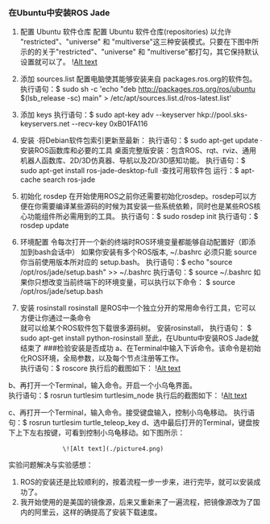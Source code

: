 ### 在Ubuntu中安装ROS Jade

1.  配置 Ubuntu 软件仓库
   配置 Ubuntu 软件仓库(repositories) 以允许 "restricted"、"universe" 和 "multiverse"这三种安装模式。只要在下图中所示的的关于"restricted"、"universe" 和 "multiverse"都打勾，其它保持默认设置就可以了。
                \![Alt text](./picture1.png)


2. 添加 sources.list
   配置电脑使其能够安装来自 packages.ros.org的软件包。
   执行语句：$ sudo sh -c 'echo "deb http://packages.ros.org/ros/ubuntu $(lsb_release -sc) main" > /etc/apt/sources.list.d/ros-latest.list'

3.  添加 keys
   执行语句：$ sudo apt-key adv --keyserver hkp://pool.sks-keyservers.net --recv-key 0xB01FA116

4.  安装
   ·将Debian软件包索引更新至最新：
   执行语句：$ sudo apt-get update
   ·安装ROS函数库和必要的工具
     桌面完整版安装：包含ROS、rqt、rviz、通用机器人函数库、2D/3D仿真器、导航以及2D/3D感知功能。
     执行语句：$ sudo apt-get install ros-jade-desktop-full
   ·查找可用软件包
     运行：$ apt-cache search ros-jade

5.  初始化 rosdep
在开始使用ROS之前你还需要初始化rosdep。rosdep可以方便在你需要编译某些源码的时候为其安装一些系统依赖，同时也是某些ROS核心功能组件所必需用到的工具。
执行语句：$ sudo rosdep init
执行语句：$ rosdep update

6.  环境配置
   令每次打开一个新的终端时ROS环境变量都能够自动配置好（即添加到bash会话中）
   如果你安装有多个ROS版本, ~/.bashrc 必须只能 source 你当前使用版本所对应的 setup.bash。
   执行语句：$ echo "source /opt/ros/jade/setup.bash" >> ~/.bashrc
   执行语句：$ source ~/.bashrc
   如果你只想改变当前终端下的环境变量，可以执行以下命令：
$ source /opt/ros/jade/setup.bash
7. 安装 rosinstall
    rosinstall 是ROS中一个独立分开的常用命令行工具，它可以方便让你通过一条命令   
    就可以给某个ROS软件包下载很多源码树。
     安装rosinstall，  执行语句： $ sudo apt-get install python-rosinstall
至此，在Ubuntu中安装ROS Jade就结束了
###检验安装是否成功
a、在Terminal中输入下诉命令。该命令是初始化ROS环境，全局参数，以及每个节点注册等工作。    
  执行语句：$ roscore
   执行后的截图如下：
                 \![Alt text](./picture2.png)  
       

b、再打开一个Terminal，输入命令。开启一个小乌龟界面。   
   执行语句：$ rosrun turtlesim turtlesim_node
   执行后的截图如下：
                 \![Alt text](./picture3.png)

c、再打开一个Terminal，输入命令。接受键盘输入，控制小乌龟移动。 
   执行语句：$ rosrun turtlesim turtle_teleop_key
d、选中最后打开的Terminal，键盘按下上下左右按键，可看到控制小乌龟移动。如下图所示：

                   \![Alt text](./picture4.png)

实验问题解决与实验感想：
1. ROS的安装还是比较顺利的，按着流程一步一步来，进行完毕，就可以安装成功了。
2. 我开始使用的是美国的镜像源，后来又重新来了一遍流程，把镜像源改为了国内的阿里云，这样的确提高了安装下载速度。

